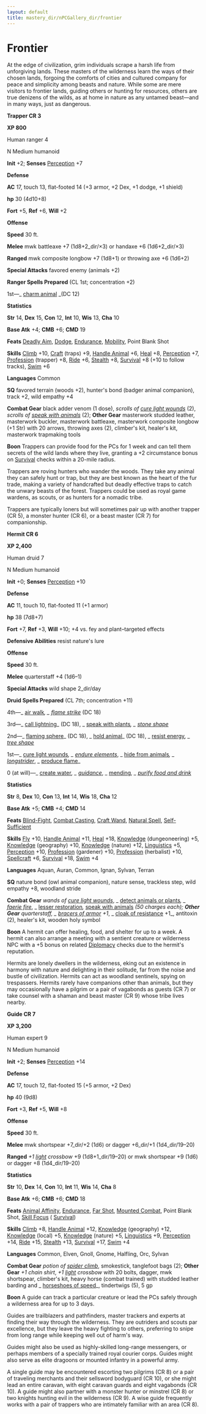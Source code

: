 ```yaml
---
layout: default
title: mastery_dir/nPCGallery_dir/frontier
---
```

# Frontier

At the edge of civilization, grim individuals scrape a harsh life from unforgiving lands. These masters of the wilderness learn the ways of their chosen lands, forgoing the comforts of cities and cultured company for peace and simplicity among beasts and nature. While some are mere visitors to frontier lands, guiding others or hunting for resources, others are true denizens of the wilds, as at home in nature as any untamed beast—and in many ways, just as dangerous.

**Trapper CR 3**

**XP 800**

Human ranger 4

N Medium humanoid

**Init** +2; **Senses** [Perception](../../skills_dir/perception#_perception) +7

**Defense**

**AC** 17, touch 13, flat-footed 14 (+3 armor, +2 Dex, +1 dodge, +1 shield)

**hp** 30 (4d10+8)

**Fort** +5, **Ref** +6, **Will** +2

**Offense**

**Speed** 30 ft.

**Melee** mwk battleaxe +7 (1d8+2_dir/×3) or handaxe +6 (1d6+2_dir/×3)

**Ranged** mwk composite longbow +7 (1d8+1) or throwing axe +6 (1d6+2)

**Special Attacks** favored enemy (animals +2)

**Ranger Spells Prepared** (CL 1st; concentration +2)

1st—_ [charm animal](../../spells_dir/charmAnimal#_charm-animal) _(DC 12)

**Statistics**

**Str** 14, **Dex** 15, **Con** 12, **Int** 10, **Wis** 13, **Cha** 10

**Base Atk** +4; **CMB** +6; **CMD** 19

**Feats** [Deadly Aim](../../feats#_deadly-aim), [Dodge](../../feats#_dodge), [Endurance](../../feats#_endurance), [Mobility](../../feats#_mobility), Point Blank Shot

**Skills** [Climb](../../skills_dir/climb#_climb) +10, [Craft](../../skills_dir/craft#_craft) (traps) +9, [Handle Animal](../../skills_dir/handleAnimal#_handle-animal) +6, [Heal](../../skills_dir/heal#_heal) +8, [Perception](../../skills_dir/perception#_perception) +7, [Profession](../../skills_dir/profession#_profession) (trapper) +8, [Ride](../../skills_dir/ride#_ride) +6, [Stealth](../../skills_dir/stealth#_stealth) +8, [Survival](../../skills_dir/survival#_survival) +8 (+10 to follow tracks), [Swim](../../skills_dir/swim#_swim) +6

**Languages** Common

**SQ** favored terrain (woods +2), hunter's bond (badger animal companion), track +2, wild empathy +4

**Combat Gear** black adder venom (1 dose), _scrolls of [cure light wounds](../../spells_dir/cureLightWounds#_cure-light-wounds)_ (2), _scrolls of [speak with animals](../../spells_dir/speakWithAnimals#_speak-with-animals)_ (2); **Other Gear** masterwork studded leather, masterwork buckler, masterwork battleaxe, masterwork composite longbow (+1 Str) with 20 arrows, throwing axes (2), climber's kit, healer's kit, masterwork trapmaking tools

**Boon** Trappers can provide food for the PCs for 1 week and can tell them secrets of the wild lands where they live, granting a +2 circumstance bonus on [Survival](../../skills_dir/survival#_survival) checks within a 20-mile radius.

Trappers are roving hunters who wander the woods. They take any animal they can safely hunt or trap, but they are best known as the heart of the fur trade, making a variety of handcrafted but deadly effective traps to catch the unwary beasts of the forest. Trappers could be used as royal game wardens, as scouts, or as hunters for a nomadic tribe.

Trappers are typically loners but will sometimes pair up with another trapper (CR 5), a monster hunter (CR 6), or a beast master (CR 7) for companionship.

**Hermit CR 6**

**XP 2,400**

Human druid 7

N Medium humanoid

**Init** +0; **Senses** [Perception](../../skills_dir/perception#_perception) +10

**Defense**

**AC** 11, touch 10, flat-footed 11 (+1 armor)

**hp** 38 (7d8+7)

**Fort** +7, **Ref** +3, **Will** +10; +4 vs. fey and plant–targeted effects

**Defensive Abilities** resist nature's lure

**Offense**

**Speed** 30 ft.

**Melee** quarterstaff +4 (1d6–1)

**Special Attacks** wild shape 2_dir/day

**Druid Spells Prepared** (CL 7th; concentration +11)

4th—_ [air walk](../../spells_dir/airWalk#_air-walk)_, _ [flame strike](../../spells_dir/flameStrike#_flame-strike)_ (DC 18)

3rd—_ [call lightning](../../spells_dir/callLightning#_call-lightning)_ (DC 18), _ [speak with plants](../../spells_dir/speakWithPlants#_speak-with-plants)_, _ [stone shape](../../spells_dir/stoneShape#_stone-shape)_

2nd—_ [flaming sphere](../../spells_dir/flamingSphere#_flaming-sphere)_ (DC 18), _ [hold animal](../../spells_dir/holdAnimal#_hold-animal)_ (DC 18), _ [resist energy](../../spells_dir/resistEnergy#_resist-energy)_, _ [tree shape](../../spells_dir/treeShape#_tree-shape)_

1st—_ [cure light wounds](../../spells_dir/cureLightWounds#_cure-light-wounds)_, _ [endure elements](../../spells_dir/endureElements#_endure-elements)_, _ [hide from animals](../../spells_dir/hideFromAnimals#_hide-from-animals)_, _ [longstrider](../../spells_dir/longstrider#_longstrider)_, _ [produce flame](../../spells_dir/produceFlame#_produce-flame)_

0 (at will)—_ [create water](../../spells_dir/createWater#_create-water)_, _ [guidance](../../spells_dir/guidance#_guidance)_, _ [mending](../../spells_dir/mending#_mending)_, _ [purify food and drink](../../spells_dir/purifyFoodAndDrink#_purify-food-and-drink)_

**Statistics**

**Str** 8, **Dex** 10, **Con** 13, **Int** 14, **Wis** 18, **Cha** 12

**Base Atk** +5; **CMB** +4; **CMD** 14

**Feats** [Blind-Fight](../../feats#_blind-fight), [Combat Casting](../../feats#_combat-casting), [Craft Wand](../../feats#_craft-wand), [Natural Spell](../../feats#_natural-spell), [Self-Sufficient](../../feats#_self-sufficient)

**Skills** [Fly](../../skills_dir/fly#_fly) +10, [Handle Animal](../../skills_dir/handleAnimal#_handle-animal) +11, [Heal](../../skills_dir/heal#_heal) +18, [Knowledge](../../skills_dir/knowledge#_knowledge) (dungeoneering) +5, [Knowledge](../../skills_dir/knowledge#_knowledge) (geography) +10, [Knowledge](../../skills_dir/knowledge#_knowledge) (nature) +12, [Linguistics](../../skills_dir/linguistics#_linguistics) +5, [Perception](../../skills_dir/perception#_perception) +10, [Profession](../../skills_dir/profession#_profession) (gardener) +10, [Profession](../../skills_dir/profession#_profession) (herbalist) +10, [Spellcraft](../../skills_dir/spellcraft#_spellcraft) +6, [Survival](../../skills_dir/survival#_survival) +18, [Swim](../../skills_dir/swim#_swim) +4

**Languages** Aquan, Auran, Common, Ignan, Sylvan, Terran

**SQ** nature bond (owl animal companion), nature sense, trackless step, wild empathy +8, woodland stride

**Combat Gear** _wands of [cure light wounds](../../spells_dir/cureLightWounds#_cure-light-wounds)_, _ [detect animals or plants](../../spells_dir/detectAnimalsOrPlants#_detect-animals-or-plants)_, _ [faerie fire](../../spells_dir/faerieFire#_faerie-fire)_, _ [lesser restoration](../../spells_dir/restoration#_restoration-lesser)_,_ [speak with animals](../../spells_dir/speakWithAnimals#_speak-with-animals) _(50 charges each); **Other Gear** quarterstaff, _ [bracers of armor](../../magicItems_dir/wondrousItems#_bracers-of-armor) +1_, _ [cloak of resistance](../../magicItems_dir/wondrousItems#_cloak-of-resistance) +1_, antitoxin (2), healer's kit, wooden holy symbol

**Boon** A hermit can offer healing, food, and shelter for up to a week. A hermit can also arrange a meeting with a sentient creature or wilderness NPC with a +5 bonus on related [Diplomacy](../../skills_dir/diplomacy#_diplomacy) checks due to the hermit's reputation.

Hermits are lonely dwellers in the wilderness, eking out an existence in harmony with nature and delighting in their solitude, far from the noise and bustle of civilization. Hermits can act as woodland sentinels, spying on trespassers. Hermits rarely have companions other than animals, but they may occasionally have a pilgrim or a pair of vagabonds as guests (CR 7) or take counsel with a shaman and beast master (CR 9) whose tribe lives nearby.

**Guide CR 7**

**XP 3,200**

Human expert 9

N Medium humanoid

**Init** +2; **Senses** [Perception](../../skills_dir/perception#_perception) +14

**Defense**

**AC** 17, touch 12, flat-footed 15 (+5 armor, +2 Dex)

**hp** 40 (9d8)

**Fort** +3, **Ref** +5, **Will** +8

**Offense**

**Speed** 30 ft.

**Melee** mwk shortspear +7_dir/+2 (1d6) or dagger +6_dir/+1 (1d4_dir/19–20)

**Ranged** _+1 [light](../../spells_dir/light#_light) crossbow_ +9 (1d8+1_dir/19–20) or mwk shortspear +9 (1d6) or dagger +8 (1d4_dir/19–20)

**Statistics**

**Str** 10, **Dex** 14, **Con** 10, **Int** 11, **Wis** 14, **Cha** 8

**Base Atk** +6; **CMB** +6; **CMD** 18

**Feats** [Animal Affinity](../../feats#_animal-affinity), [Endurance](../../feats#_endurance), [Far Shot](../../feats#_far-shot), [Mounted Combat](../../feats#_mounted-combat), Point Blank Shot, [Skill Focus](../../feats#_skill-focus) ( [Survival](../../skills_dir/survival#_survival))

**Skills** [Climb](../../skills_dir/climb#_climb) +8, [Handle Animal](../../skills_dir/handleAnimal#_handle-animal) +12, [Knowledge](../../skills_dir/knowledge#_knowledge) (geography) +12, [Knowledge](../../skills_dir/knowledge#_knowledge) (local) +5, [Knowledge](../../skills_dir/knowledge#_knowledge) (nature) +5, [Linguistics](../../skills_dir/linguistics#_linguistics) +9, [Perception](../../skills_dir/perception#_perception) +14, [Ride](../../skills_dir/ride#_ride) +15, [Stealth](../../skills_dir/stealth#_stealth) +13, [Survival](../../skills_dir/survival#_survival) +17, [Swim](../../skills_dir/swim#_swim) +4

**Languages** Common, Elven, Gnoll, Gnome, Halfling, Orc, Sylvan

**Combat Gear** _potion of [spider climb](../../spells_dir/spiderClimb#_spider-climb)_, smokestick, tanglefoot bags (2); **Other Gear** _+1 chain shirt_, _+1 [light](../../spells_dir/light#_light) crossbow_ with 20 bolts, dagger, mwk shortspear, climber's kit, heavy horse (combat trained) with studded leather barding and _ [horseshoes of speed](../../magicItems_dir/wondrousItems#_horseshoes-of-speed)_, tindertwigs (5), 5 gp

**Boon** A guide can track a particular creature or lead the PCs safely through a wilderness area for up to 3 days.

Guides are trailblazers and pathfinders, master trackers and experts at finding their way through the wilderness. They are outriders and scouts par excellence, but they leave the heavy fighting to others, preferring to snipe from long range while keeping well out of harm's way.

Guides might also be used as highly-skilled long-range messengers, or perhaps members of a specially trained royal courier corps. Guides might also serve as elite dragoons or mounted infantry in a powerful army.

A single guide may be encountered escorting two pilgrims (CR 8) or a pair of traveling merchants and their sellsword bodyguard (CR 10), or she might lead an entire caravan, with eight caravan guards and eight vagabonds (CR 10). A guide might also partner with a monster hunter or minstrel (CR 8) or two knights hunting evil in the wilderness (CR 9). A wise guide frequently works with a pair of trappers who are intimately familiar with an area (CR 8).

